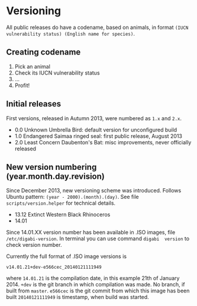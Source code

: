 Versioning
============================================
All public releases do have a codename, based on animals, in format `(IUCN vulnerability status) (English name for species)`.

## Creating codename

 1. Pick an animal
 2. Check its IUCN vulnerability status
 3. ...
 4. Profit!

## Initial releases
First versions, released in Autumn 2013, were numbered as `1.x` and `2.x`.

 - 0.0 Unknown Umbrella Bird: default version for unconfigured build
 - 1.0 Endangered Saimaa ringed seal: first public release, August 2013
 - 2.0 Least Concern Daubenton's Bat: misc improvements, never officially released


## New version numbering (year.month.day.revision)
Since December 2013, new versioning scheme was introduced. Follows Ubuntu pattern: `(year - 2000).(month).(day)`. See file `scripts/version.helper` for technical details.

 - 13.12 Extinct Western Black Rhinoceros
 - 14.01

Since 14.01.XX version number has been available in .ISO images, file 
`/etc/digabi-version`. In terminal you can use command `digabi 
version` to check version number.

Currently the full format of .ISO image versions is

    v14.01.21+dev-e566cec_20140121111949

where `14.01.21` is the compilation date, in this example 21th of 
January  2014. `+dev` is the git branch in which compilation was made. 
No branch, if built from `master`. `e566cec` is the git commit from which this image 
has been built `20140121111949` is timestamp, when build was started.
